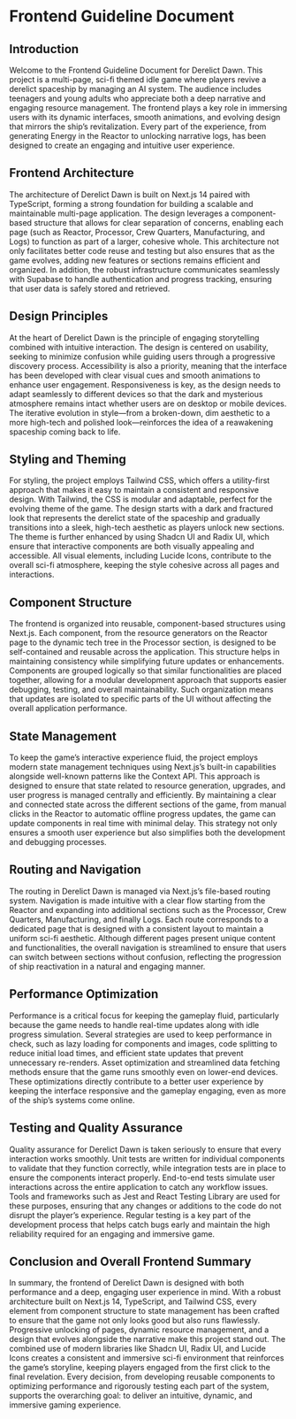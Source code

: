 # Frontend Guideline Document

## Introduction

Welcome to the Frontend Guideline Document for Derelict Dawn. This project is a multi-page, sci-fi themed idle game where players revive a derelict spaceship by managing an AI system. The audience includes teenagers and young adults who appreciate both a deep narrative and engaging resource management. The frontend plays a key role in immersing users with its dynamic interfaces, smooth animations, and evolving design that mirrors the ship’s revitalization. Every part of the experience, from generating Energy in the Reactor to unlocking narrative logs, has been designed to create an engaging and intuitive user experience.

## Frontend Architecture

The architecture of Derelict Dawn is built on Next.js 14 paired with TypeScript, forming a strong foundation for building a scalable and maintainable multi-page application. The design leverages a component-based structure that allows for clear separation of concerns, enabling each page (such as Reactor, Processor, Crew Quarters, Manufacturing, and Logs) to function as part of a larger, cohesive whole. This architecture not only facilitates better code reuse and testing but also ensures that as the game evolves, adding new features or sections remains efficient and organized. In addition, the robust infrastructure communicates seamlessly with Supabase to handle authentication and progress tracking, ensuring that user data is safely stored and retrieved.

## Design Principles

At the heart of Derelict Dawn is the principle of engaging storytelling combined with intuitive interaction. The design is centered on usability, seeking to minimize confusion while guiding users through a progressive discovery process. Accessibility is also a priority, meaning that the interface has been developed with clear visual cues and smooth animations to enhance user engagement. Responsiveness is key, as the design needs to adapt seamlessly to different devices so that the dark and mysterious atmosphere remains intact whether users are on desktop or mobile devices. The iterative evolution in style—from a broken-down, dim aesthetic to a more high-tech and polished look—reinforces the idea of a reawakening spaceship coming back to life.

## Styling and Theming

For styling, the project employs Tailwind CSS, which offers a utility-first approach that makes it easy to maintain a consistent and responsive design. With Tailwind, the CSS is modular and adaptable, perfect for the evolving theme of the game. The design starts with a dark and fractured look that represents the derelict state of the spaceship and gradually transitions into a sleek, high-tech aesthetic as players unlock new sections. The theme is further enhanced by using Shadcn UI and Radix UI, which ensure that interactive components are both visually appealing and accessible. All visual elements, including Lucide Icons, contribute to the overall sci-fi atmosphere, keeping the style cohesive across all pages and interactions.

## Component Structure

The frontend is organized into reusable, component-based structures using Next.js. Each component, from the resource generators on the Reactor page to the dynamic tech tree in the Processor section, is designed to be self-contained and reusable across the application. This structure helps in maintaining consistency while simplifying future updates or enhancements. Components are grouped logically so that similar functionalities are placed together, allowing for a modular development approach that supports easier debugging, testing, and overall maintainability. Such organization means that updates are isolated to specific parts of the UI without affecting the overall application performance.

## State Management

To keep the game’s interactive experience fluid, the project employs modern state management techniques using Next.js’s built-in capabilities alongside well-known patterns like the Context API. This approach is designed to ensure that state related to resource generation, upgrades, and user progress is managed centrally and efficiently. By maintaining a clear and connected state across the different sections of the game, from manual clicks in the Reactor to automatic offline progress updates, the game can update components in real time with minimal delay. This strategy not only ensures a smooth user experience but also simplifies both the development and debugging processes.

## Routing and Navigation

The routing in Derelict Dawn is managed via Next.js’s file-based routing system. Navigation is made intuitive with a clear flow starting from the Reactor and expanding into additional sections such as the Processor, Crew Quarters, Manufacturing, and finally Logs. Each route corresponds to a dedicated page that is designed with a consistent layout to maintain a uniform sci-fi aesthetic. Although different pages present unique content and functionalities, the overall navigation is streamlined to ensure that users can switch between sections without confusion, reflecting the progression of ship reactivation in a natural and engaging manner.

## Performance Optimization

Performance is a critical focus for keeping the gameplay fluid, particularly because the game needs to handle real-time updates along with idle progress simulation. Several strategies are used to keep performance in check, such as lazy loading for components and images, code splitting to reduce initial load times, and efficient state updates that prevent unnecessary re-renders. Asset optimization and streamlined data fetching methods ensure that the game runs smoothly even on lower-end devices. These optimizations directly contribute to a better user experience by keeping the interface responsive and the gameplay engaging, even as more of the ship’s systems come online.

## Testing and Quality Assurance

Quality assurance for Derelict Dawn is taken seriously to ensure that every interaction works smoothly. Unit tests are written for individual components to validate that they function correctly, while integration tests are in place to ensure the components interact properly. End-to-end tests simulate user interactions across the entire application to catch any workflow issues. Tools and frameworks such as Jest and React Testing Library are used for these purposes, ensuring that any changes or additions to the code do not disrupt the player’s experience. Regular testing is a key part of the development process that helps catch bugs early and maintain the high reliability required for an engaging and immersive game.

## Conclusion and Overall Frontend Summary

In summary, the frontend of Derelict Dawn is designed with both performance and a deep, engaging user experience in mind. With a robust architecture built on Next.js 14, TypeScript, and Tailwind CSS, every element from component structure to state management has been crafted to ensure that the game not only looks good but also runs flawlessly. Progressive unlocking of pages, dynamic resource management, and a design that evolves alongside the narrative make this project stand out. The combined use of modern libraries like Shadcn UI, Radix UI, and Lucide Icons creates a consistent and immersive sci-fi environment that reinforces the game’s storyline, keeping players engaged from the first click to the final revelation. Every decision, from developing reusable components to optimizing performance and rigorously testing each part of the system, supports the overarching goal: to deliver an intuitive, dynamic, and immersive gaming experience.
